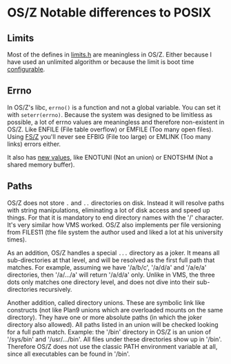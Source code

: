 OS/Z Notable differences to POSIX
=================================

Limits
------

Most of the defines in [limits.h](https://github.com/bztsrc/osz/blob/master/etc/include/limits.h) are meaningless in OS/Z.
Either because I have used an unlimited algorithm or because the limit is boot time [configurable](https://github.com/bztsrc/osz/blob/master/docs/bootopts.md).

Errno
-----

In OS/Z's libc, `errno()` is a function and not a global variable. You can set it with `seterr(errno)`. Because
the system was designed to be limitless as possible, a lot of errno values are meaningless and therefore non-existent
in OS/Z. Like ENFILE (File table overflow) or EMFILE (Too many open files). Using [FS/Z](https://github.com/bztsrc/osz/blob/master/docs/fs.md) you'll
never see EFBIG (File too large) or EMLINK (Too many links) errors either.

It also has [new values](https://github.com/bztsrc/osz/blob/master/etc/include/errno.h), like ENOTUNI (Not an union) or ENOTSHM (Not a shared memory buffer).

Paths
-----

OS/Z does not store `.` and `..` directories on disk. Instead it will resolve paths with string manipulations, eliminating a
lot of disk access and speed up things. For that it is mandatory to end directory names with the '/' character. It's very
similar how VMS worked. OS/Z also implements per file versioning from FILES11 (the file system the author used and liked a lot
at his university times).

As an addition, OS/Z handles a special `...` directory as a joker. It means all sub-directories at that level, and will be
resolved as the first full path that matches. For example, assuming we have '/a/b/c', '/a/d/a' and '/a/e/a' directories, then
'/a/.../a' will return '/a/d/a' only. Unlike in VMS, the three dots only matches one directory level, and does not dive into
their sub-directories recursively.

Another addition, called directory unions. These are symbolic link like constructs (not like Plan9 unions which are overloaded
mounts on the same directory). They have one or more absolute paths (in which the joker directory also allowed). All paths listed
in an union will be checked looking for a full path match. Example: the '/bin' directory in OS/Z is an union of '/sys/bin' and
'/usr/.../bin'. All files under these directories show up in '/bin'. Therefore OS/Z does not use the classic PATH environment
variable at all, since all executables can be found in '/bin'.

